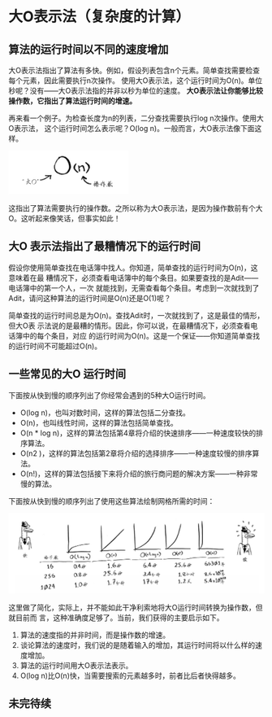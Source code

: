 # 大O表示法（复杂度的计算）

## 算法的运行时间以不同的速度增加

大O表示法指出了算法有多快。例如，假设列表包含n个元素。简单查找需要检查每个元素，因此需要执行n次操作。
使用大O表示法，这个运行时间为O(n)。单位秒呢？没有——大O表示法指的并非以秒为单位的速度。
**大O表示法让你能够比较操作数，它指出了算法运行时间的增速。**

再来看一个例子。为检查长度为n的列表，二分查找需要执行log n次操作。使用大O表示法，
这个运行时间怎么表示呢？O(log n)。一般而言，大O表示法像下面这样。

![](image/O(n).png)

这指出了算法需要执行的操作数。之所以称为大O表示法，是因为操作数前有个大O。这听起来像笑话，但事实如此！

## 大O 表示法指出了最糟情况下的运行时间

假设你使用简单查找在电话簿中找人。你知道，简单查找的运行时间为O(n)，这意味着在最
糟情况下，必须查看电话簿中的每个条目。如果要查找的是Adit——电话簿中的第一个人，一次
就能找到，无需查看每个条目。考虑到一次就找到了Adit，请问这种算法的运行时间是O(n)还是O(1)呢？

简单查找的运行时间总是为O(n)。查找Adit时，一次就找到了，这是最佳的情形，但大O表
示法说的是最糟的情形。因此，你可以说，在最糟情况下，必须查看电话簿中的每个条目，对应
的运行时间为O(n)。这是一个保证——你知道简单查找的运行时间不可能超过O(n)。

## 一些常见的大O 运行时间

下面按从快到慢的顺序列出了你经常会遇到的5种大O运行时间。
- O(log n)，也叫对数时间，这样的算法包括二分查找。
- O(n)，也叫线性时间，这样的算法包括简单查找。
- O(n * log n)，这样的算法包括第4章将介绍的快速排序——一种速度较快的排序算法。
- O(n2 )，这样的算法包括第2章将介绍的选择排序——一种速度较慢的排序算法。
- O(n!)，这样的算法包括接下来将介绍的旅行商问题的解决方案——一种非常慢的算法。

下面按从快到慢的顺序列出了使用这些算法绘制网格所需的时间：

![](image/五种算法的速度.png)

这里做了简化，实际上，并不能如此干净利索地将大O运行时间转换为操作数，但就目前而
言，这种准确度足够了。当前，我们获得的主要启示如下。
1. 算法的速度指的并非时间，而是操作数的增速。
2. 谈论算法的速度时，我们说的是随着输入的增加，其运行时间将以什么样的速度增加。
3. 算法的运行时间用大O表示法表示。
4. O(log n)比O(n)快，当需要搜索的元素越多时，前者比后者快得越多。

## 未完待续